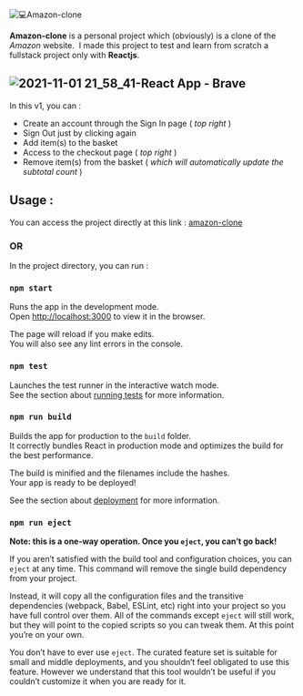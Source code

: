 ![💻Amazon-clone](https://user-images.githubusercontent.com/60575576/139739427-28d120ef-8c84-4df9-8ab0-0c8cbc52e580.png)

**Amazon-clone** is a personal project which (obviously) is a clone of the *Amazon* website.  ​
I made this project to test and learn from scratch a fullstack project only with **Reactjs**.

![2021-11-01 21_58_41-React App - Brave](https://user-images.githubusercontent.com/60575576/139741791-71c44492-0b86-4299-8e2c-f57258d7d2ca.png)
---
In this v1, you can :
* Create an account through the Sign In page ( *top right* )
* Sign Out just by clicking again
* Add item(s) to the basket 
* Access to the checkout page ( *top right* )
* Remove item(s) from the basket ( *which will automatically update the subtotal count* )

## Usage :

You can access the project directly at this link : 
[amazon-clone](https://clone-74d26.web.app/)

### OR

In the project directory, you can run :

### `npm start`

Runs the app in the development mode.\
Open [http://localhost:3000](http://localhost:3000) to view it in the browser.

The page will reload if you make edits.\
You will also see any lint errors in the console.

### `npm test`

Launches the test runner in the interactive watch mode.\
See the section about [running tests](https://facebook.github.io/create-react-app/docs/running-tests) for more information.

### `npm run build`

Builds the app for production to the `build` folder.\
It correctly bundles React in production mode and optimizes the build for the best performance.

The build is minified and the filenames include the hashes.\
Your app is ready to be deployed!

See the section about [deployment](https://facebook.github.io/create-react-app/docs/deployment) for more information.

### `npm run eject`

**Note: this is a one-way operation. Once you `eject`, you can’t go back!**

If you aren’t satisfied with the build tool and configuration choices, you can `eject` at any time. This command will remove the single build dependency from your project.

Instead, it will copy all the configuration files and the transitive dependencies (webpack, Babel, ESLint, etc) right into your project so you have full control over them. All of the commands except `eject` will still work, but they will point to the copied scripts so you can tweak them. At this point you’re on your own.

You don’t have to ever use `eject`. The curated feature set is suitable for small and middle deployments, and you shouldn’t feel obligated to use this feature. However we understand that this tool wouldn’t be useful if you couldn’t customize it when you are ready for it.
